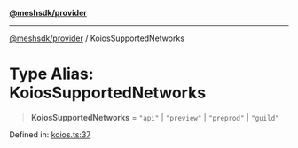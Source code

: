 [**@meshsdk/provider**](../README.md)

***

[@meshsdk/provider](../globals.md) / KoiosSupportedNetworks

# Type Alias: KoiosSupportedNetworks

> **KoiosSupportedNetworks** = `"api"` \| `"preview"` \| `"preprod"` \| `"guild"`

Defined in: [koios.ts:37](https://github.com/MeshJS/mesh/blob/1abde1553cbd7cf2cf4e40197fc0de9e4a7d0f49/packages/mesh-provider/src/koios.ts#L37)
